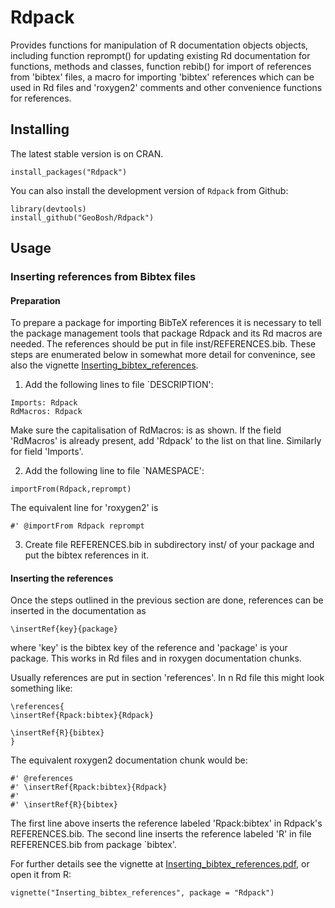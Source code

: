 # Rdpack

Provides functions for manipulation of R documentation objects objects, including
function reprompt() for updating existing Rd documentation for functions,
methods and classes, function rebib() for import of references from 'bibtex'
files, a macro for importing 'bibtex' references which can be used in Rd files
and 'roxygen2' comments and other convenience functions for references.


## Installing

The latest stable version is on CRAN. 
```
install_packages("Rdpack")
```

You can also install the development version of `Rdpack` from Github:

```
library(devtools)
install_github("GeoBosh/Rdpack")
```


## Usage

### Inserting references from Bibtex files

#### Preparation 
To prepare a package for importing BibTeX references it is necessary to tell the
package management tools that package Rdpack and its Rd macros are
needed. The references should be put in file inst/REFERENCES.bib.
These steps are enumerated below in somewhat more detail for convenince,
see also the vignette
[Inserting_bibtex_references](https://cran.r-project.org/package=Rdpack]).


1. Add the following lines to  file `DESCRIPTION':
```
Imports: Rdpack
RdMacros: Rdpack
```
Make sure the capitalisation of RdMacros: is as shown. If the field
'RdMacros' is already present, add 'Rdpack' to the list on that line. Similarly
for field 'Imports'.

2. Add the following line to file `NAMESPACE':
```
importFrom(Rdpack,reprompt)
```
The equivalent line for 'roxygen2' is 
```
#' @importFrom Rdpack reprompt
```


3. Create file REFERENCES.bib in  subdirectory inst/ of your package
  and put the bibtex references in it.


#### Inserting the references

Once the steps outlined in the previous section are done, references can be
inserted in the documentation as 
```
\insertRef{key}{package}
```
where 'key' is the bibtex key of the reference and 'package' is your package.
This works in Rd files and in roxygen documentation chunks. 

Usually references are put in section 'references'. In n Rd file this might look
something like:
```
\references{
\insertRef{Rpack:bibtex}{Rdpack}

\insertRef{R}{bibtex}
}
```
The equivalent roxygen2 documentation chunk would be:
```
#' @references
#' \insertRef{Rpack:bibtex}{Rdpack}
#'
#' \insertRef{R}{bibtex}
```

The first line above inserts the reference labeled 'Rpack:bibtex' in Rdpack's
REFERENCES.bib. The second line inserts the reference labeled 'R' in file
REFERENCES.bib from package `bibtex'.

 
For further details see the vignette at
[Inserting_bibtex_references.pdf](https://cran.r-project.org/package=Rdpack]),
or open it from R:
```
vignette("Inserting_bibtex_references", package = "Rdpack")
```


